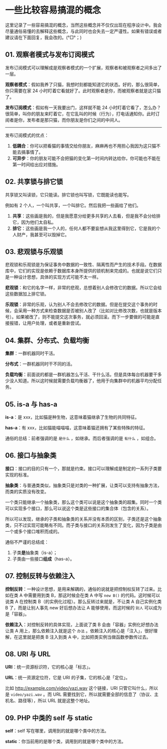 # 一些比较容易搞混的概念

这里记录了一些容易搞混的概念，当然这些概念并不仅仅出现在程序设计中。我会尽量通俗易懂的去解释这些概念，与此同时也会失去一定严谨性。如果有错误或者建议请在下面回复，我会改的。(°□°；)



## 01. 观察者模式与发布订阅模式

发布订阅模式可以理解成是观察者模式的一个扩展，观察者和被观察者之间多出了一层。

**观察者模式**：假如我养了只猫，我想时刻都能知道它的状态。好的，那么很简单，你只需要在家 24 小时盯着它看就好了。此时观察者是你，而被观察者就是这只猫了。

**发布订阅模式**：假如有一天我要出门，这样就不能 24 小时盯着它看了，怎么办？很简单，叫你的朋友来盯着它，在它乱叫的时候（行为），打电话通知你。此时订阅者是你，发布者是那只猫，而你朋友是你们之间的中间人。

---

发布订阅模式的优点：

1. **低耦合**：你可以把看猫的事情交给你朋友，麻麻再也不用担心我因为这只猫不能去搞事情了。
2. **可异步**：你的朋友可能不会把猫的变化第一时间内转达给你，你可能也不能在第一时间给出应对措施。




## 02. 共享锁与排它锁

共享锁又叫读锁，它只能读。排它锁也叫写锁，它既能读也能写。

例如有 2 个人，一个叫共享，一个叫排它。然后我把一些画给了他们。

1. **共享**：这些画是我的，但是我愿意分给更多共享的人去看，但是我不会分给排它，因为他们太自私。
2. **排它**：这些画是我一个人的，任何人都不要妄想从我这里得到它，它是我的个人财产，我甚至可以毁掉它。





## 03. 悲观锁与乐观锁

悲观锁和乐观锁是为保证事务中数据的一致性、隔离性而产生的技术手段。在数据库中，它们的实现是依赖于数据库本身所提供的锁机制来完成的。也就是说它们只是一种设计思想，具体的实现方式可能不太一样。

**悲观锁**：和它的名字一样，非常的悲观，总想着别人会修改它的数据。所以它会给这些数据加上排它锁。

**乐观锁**：非常的乐观，认为别人不会去修改它的数据。但是在提交这个事务的时候，会采用一种方式来检查数据是否被别人改了（比如对比修改次数，也就是版本号）。如果被改了，则不能提交这次事务，就必须回滚。而下一步要做的可能是直接报错，让用户处理，或者是重新尝试。



## 04. 集群、分布式、负载均衡

**集群**：一群机器同时干活。

**分布式**：一群机器同时干不同的活。

**负载均衡**：前面说的都是一群机器怎么干活、干什么活。但是具体每台机器要干多少没人知道。所以这时候就需要负载均衡器了，他用于向集群中的机器平均分配任务。



## 05. is-a 与 has-a

**is-a**：是 xxx，比如猫是种生物，这意味着猫继承了生物的共同特征。

**has-a**：有 xxx，比如猫能喵喵喵，这意味着猫还拥有了某些特殊的特征。

通俗的总结：前者强调的是 `是什么` ，如继承。而后者强调的是 `有什么` ，如组合。



## 06. 接口与抽象类

**接口**：接口的目的只有一个，那就是约束。接口可以理解成是制定的一系列子类要实现的标准。

**抽象类**：与普通类类似，抽象类只是对类的一种扩展，让类可以支持有抽象方法，而类的实质没有改变。

一个类只能继承一个抽象类，那么这个类可以说是这个抽象类的超集。同时一个类可以实现多个接口，那么可以说这个类是这些接口的集合体（包含的关系）。

所以可以发现，继承的子类和抽象类的关系并没有本质的区别，子类还是这个抽象类，只不过实现可能略有不同。而子类与接口的关系则发生了变化，因为子类是由一个或多个接口堆积而成的。

通俗不严谨的总结成：

1. 子类**是**抽象类（is-a）；
2. 子类由一些接口**组成**（has-a）。




## 07. 控制反转与依赖注入

**控制反转**：一种设计思想，是用来解耦的，通俗的说就是把控制权反转了过来。比如在类 A 中需要用到类 B，那这时候会在类 A 中写 `new B()` 的代码。这时候可以说类 A 在控制类 B（的实例化过程）。那么反转过来就是，不让类 A 自己实例化类 B 了，而是让别人事先 new 好后想办法让 A 能够使用，而这时候的 `别人` 可以成为是「容器」。

**依赖注入**：对控制反转的具体实现，上面说了类 B 会由「容器」实例化好想办法让类 A 用上，那么依赖注入就是这个 `办法` 。依赖注入的核心是「注入」，很好理解，在这里就是把类 B 注入到类 A 中，比如把类实例当做函数参数传过去。



## 08. URI 与 URL

**URI**：统一资源标识符，它的核心是「标志」。

**URL**：统一资源定位符，它是 URI 的子集，它的核心是「定位」。

比如 http://example.com/video/yazi.wav 这个链接，URI 只管它叫什么，所以是 `video/yazi.wav` 。而 URL 需要找到它，所以就需要全部的信息了（协议、主机名、路径等），所以 URL 就是这整个地址。



## 09. PHP 中类的 self 与 static

**self**：self 写在哪里，调用到的就是哪个类中的方法。

**static**：你当前用的是哪个类，调用到的就是哪个类中的方法。

